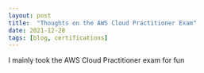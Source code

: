 ```yaml
---
layout: post
title: 	"Thoughts on the AWS Cloud Practitioner Exam"
date: 2021-12-28
tags: [blog, certifications]
---
```


I mainly took the AWS Cloud Practitioner exam for fun